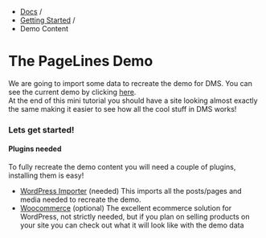 <div class="row-fluid">
	<div class="span12">
		<ul class="breadcrumb">
  			<li><a href="http://docs.pagelines.com/">Docs</a> <span class="divider">/</span></li>
  			<li><a href="http://docs.pagelines.com/getting-started">Getting Started</a> <span class="divider">/</span></li>
  			<li class="active">Demo Content</li>
		</ul>
	</div>
</div>

# The PageLines Demo #

</p>We are going to import some data to recreate the demo for DMS. You can see the current demo by clicking <a href="http://themes.pagelines.com/dms/?dobar=1">here</a>.<br />
At the end of this mini tutorial you should have a site looking almost exactly the same making it easier to see how all the cool stuff in DMS works!</p>
<h3>Lets get started!</h3>
<div class="bs-callout bs-callout-info">
	<h4>Plugins needed</h4>
	<p>To fully recreate the demo content you will need a couple of plugins, installing them is easy!<br />
		<ul>
			<li><a href="">WordPress Importer</a> (needed) This imports all the posts/pages and media needed to recreate the demo.</li>
			<li><a href="">Woocommerce<a/> (optional) The excellent ecommerce solution for WordPress, not strictly needed, but if you plan on selling products on your site you can check out what it will look like with the demo data</li>
		</ul>
	</p>
</div>